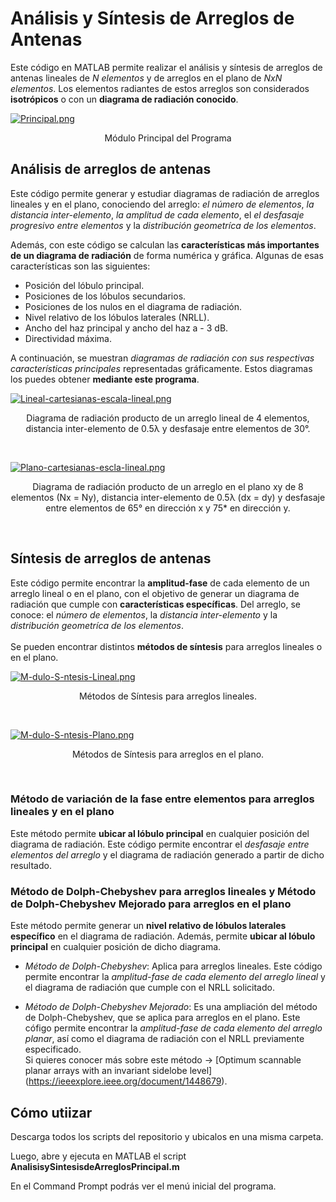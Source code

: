# Análisis y Síntesis de Arreglos de Antenas
Este código en MATLAB permite realizar el análisis y síntesis de arreglos de antenas lineales de *N elementos* y de arreglos en el plano de *NxN elementos*. Los elementos radiantes de estos arreglos son considerados **isotrópicos** o con un **diagrama de radiación conocido**. <br>


[![Principal.png](https://i.postimg.cc/g0dv0MhM/Principal.png)](https://postimg.cc/k21V1vf8)
<p align="center">
 Módulo Principal del Programa
</p> 

## Análisis de arreglos de antenas
Este código permite generar y estudiar diagramas de radiación de arreglos lineales y en el plano, conociendo del arreglo: *el número de elementos*, *la distancia inter-elemento*, *la amplitud de cada elemento*, el *el desfasaje progresivo entre elementos* y la *distribución geometríca de los elementos*.

Además, con este código se calculan las **características más importantes de un diagrama de radiación** de forma numérica y gráfica. Algunas de esas características son las siguientes: 
- Posición del lóbulo principal.
- Posiciones de los lóbulos secundarios.
- Posiciones de los nulos en el diagrama de radiación.
- Nivel relativo de los lóbulos laterales (NRLL).
- Ancho del haz principal y ancho del haz a - 3 dB.
- Directividad máxima.

A continuación, se muestran *diagramas de radiación con sus respectivas características principales* representadas gráficamente. Estos diagramas los puedes obtener **mediante este programa**.

[![Lineal-cartesianas-escala-lineal.png](https://i.postimg.cc/Wb8Dn2q7/Lineal-cartesianas-escala-lineal.png)](https://postimg.cc/JGy47Cqy)
<p align="center">
 Diagrama de radiación producto de un arreglo lineal de 4 elementos, distancia inter-elemento de 0.5λ y desfasaje entre elementos de 30°.
</p> <br>

[![Plano-cartesianas-escla-lineal.png](https://i.postimg.cc/k4jJS5pV/Plano-cartesianas-escla-lineal.png)](https://postimg.cc/wymY89HH)
<p align="center">
 Diagrama de radiación producto de un arreglo en el plano xy de 8 elementos (Nx = Ny), distancia inter-elemento de 0.5λ (dx = dy) y desfasaje entre elementos de 65° en dirección x y 75* en dirección y.
</p> <br>

## Síntesis de arreglos de antenas
Este código permite encontrar la **amplitud-fase** de cada elemento de un arreglo lineal o en el plano, con el objetivo de generar un diagrama de radiación que cumple con **características específicas**. Del arreglo, se conoce: el *número de elementos*, la *distancia inter-elemento* y la *distribución geometríca de los elementos*. <br>         
Se pueden encontrar distintos **métodos de síntesis** para arreglos lineales o en el plano. <br>

[![M-dulo-S-ntesis-Lineal.png](https://i.postimg.cc/T1bTsv9Q/M-dulo-S-ntesis-Lineal.png)](https://postimg.cc/7JxvCcjT)
<p align="center">
 Métodos de Síntesis para arreglos lineales.
</p> <br>

[![M-dulo-S-ntesis-Plano.png](https://i.postimg.cc/jqfKtKH4/M-dulo-S-ntesis-Plano.png)](https://postimg.cc/qgpWxPZN)
<p align="center">
 Métodos de Síntesis para arreglos en el plano.
</p> <br>

### Método de variación de la fase entre elementos para arreglos lineales y en el plano
Este método permite **ubicar al lóbulo principal** en cualquier posición del diagrama de radiación. Este código permite encontrar el *desfasaje entre elementos del arreglo* y el diagrama de radiación generado a partir de dicho resultado.

### Método de Dolph-Chebyshev para arreglos lineales y Método de Dolph-Chebyshev Mejorado para arreglos en el plano
Este método permite generar un **nivel relativo de lóbulos laterales específico** en el diagrama de radiación. Además, permite **ubicar al lóbulo principal** en cualquier posición de dicho diagrama. <br>

- *Método de Dolph-Chebyshev*: Aplica para arreglos lineales. Este código permite encontrar la *amplitud-fase de cada elemento del arreglo lineal* y el diagrama de radiación que cumple con el NRLL solicitado. <br>

- *Método de Dolph-Chebyshev Mejorado*: Es una ampliación del método de Dolph-Chebyshev, que se aplica para arreglos en el plano. Este cófigo permite encontrar la *amplitud-fase de cada elemento del arreglo planar*, así como el diagrama de radiación con el NRLL previamente especificado. <br>
Si quieres conocer más sobre este método -> [Optimum scannable planar arrays with an invariant sidelobe level] (https://ieeexplore.ieee.org/document/1448679).




## Cómo utiizar

Descarga todos los scripts del repositorio y ubicalos en una misma carpeta.

Luego, abre y ejecuta en MATLAB el script **AnalisisySintesisdeArreglosPrincipal.m**

En el Command Prompt podrás ver el menú inicial del programa.


